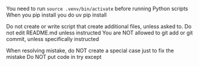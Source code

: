 You need to run `source .venv/bin/activate` before running Python scripts
When you pip install you do uv pip install

Do not create or write script that create additional files, unless asked to.
Do not edit README.md unless instructed
You are NOT allowed to git add or git commit, unless specifically instructed

When resolving mistake, do NOT create a special case just to fix the mistake
Do NOT put code in try except
